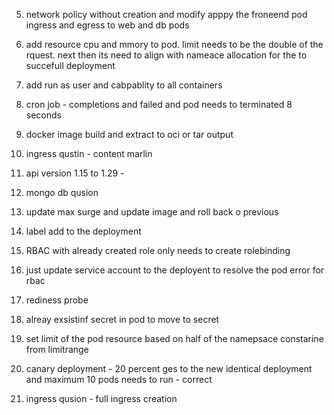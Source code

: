 5. network policy without creation and modify apppy the froneend pod ingress and egress to web and db pods
13. add resource cpu and mmory to pod. limit needs to be the double of the rquest. next then its need to align with nameace allocation for the to succefull deployment


9. add run as user and cabpablity to all containers
3. cron job - completions and failed and pod needs to terminated 8 seconds
6. docker image build and extract to oci or tar output
1. ingress qustin - content marlin





14. api version 1.15 to 1.29 -  
15. mongo db qusion
16. update max surge and update image and roll back o previous 
17. label add to the deployment
10. RBAC with already created role only needs to create rolebinding
11. just update service account to the deployent to resolve the pod error for rbac
12. rediness probe
7. alreay exsistinf secret in pod to move to secret
8. set limit of the pod resource based on half of the namepsace constarine from limitrange
4. canary deployment - 20 percent ges to the new identical deployment and maximum 10 pods needs to run - correct
2. ingress qusion - full ingress creation